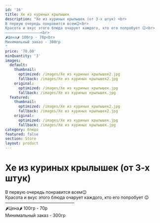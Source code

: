 ```yaml
---
id: '16'
title: Хе из куриных крылышек
description: "Хе из куриных крылышек (от 3-х штук) <br>
В первую очередь понравится всем😉<br>
Красота и вкус этого блюда очарует каждого, кто его попробует 😉<br>
————————————————<br>
🌶Цена🌶 100гр - 70р<br>
Минимальный заказ - 300гр
"
price: '70.00'
minQuantity: '3'
images:
  default:
    thumbnail:
      optimized: /images/Хе из куриных крылышек2.jpg
      fallback: /images/Хе из куриных крылышек2.jpg
    original:
      optimized: /images/Хе из куриных крылышек.jpg
      fallback: /images/Хе из куриных крылышек.jpg
  featured:
    thumbnail:
      optimized: /images/Хе из куриных крылышек2.jpg
      fallback: /images/Хе из куриных крылышек2.jpg
    original:
      optimized: /images/Хе из куриных крылышек.jpg
      fallback: /images/Хе из куриных крылышек.jpg
category: блюдо
featured: false
section: Store
layout: product
---
```


# Хе из куриных крылышек (от 3-х штук) <br>
В первую очередь понравится всем😉<br>
Красота и вкус этого блюда очарует каждого, кто его попробует 😉<br>
————————————————<br>
🌶Цена🌶 100гр - 70р<br>
Минимальный заказ - 300гр
